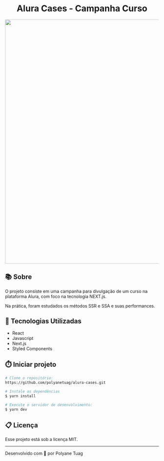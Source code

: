 <h1 align="center">Alura Cases - Campanha Curso </h1>

<div align="center">
    <img width='800' src="">
</div>

## 📚 Sobre
O projeto consiste em uma campanha para divulgação de um curso na plataforma Alura, com foco na tecnologia NEXT.js.

Na prática, foram estudados os métodos SSR e SSA e suas performances.



## 🚀 Tecnologias Utilizadas
- React
- Javascript
- Next.js
- Styled Components


## ⏱️ Iniciar projeto

```bash
# Clone o repositório:
https://github.com/polyanetuag/alura-cases.git

# Instale as dependências
$ yarn install

# Execute o servidor de desenvolvimento:
$ yarn dev

```

## 📋 Licença
Esse projeto está sob a licença MIT. 

---

Desenvolvido com 💜 por Polyane Tuag

